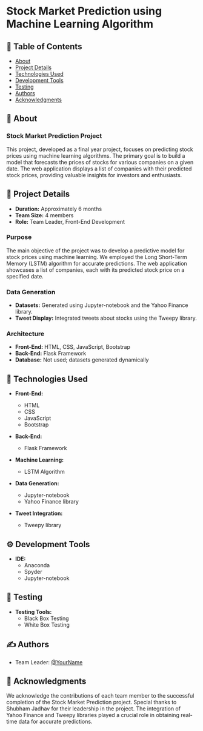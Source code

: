 # Stock Market Prediction using Machine Learning Algorithm

## 📝 Table of Contents
- [About](#about)
- [Project Details](#project_details)
- [Technologies Used](#technologies_used)
- [Development Tools](#development_tools)
- [Testing](#testing)
- [Authors](#authors)
- [Acknowledgments](#acknowledgement)

## 🧐 About <a name="about"></a>

### Stock Market Prediction Project

This project, developed as a final year project, focuses on predicting stock prices using machine learning algorithms. The primary goal is to build a model that forecasts the prices of stocks for various companies on a given date. The web application displays a list of companies with their predicted stock prices, providing valuable insights for investors and enthusiasts.

## 🏁 Project Details <a name="project_details"></a>

- **Duration:** Approximately 6 months
- **Team Size:** 4 members
- **Role:** Team Leader, Front-End Development

### Purpose

The main objective of the project was to develop a predictive model for stock prices using machine learning. We employed the Long Short-Term Memory (LSTM) algorithm for accurate predictions. The web application showcases a list of companies, each with its predicted stock price on a specified date.

### Data Generation

- **Datasets:** Generated using Jupyter-notebook and the Yahoo Finance library.
- **Tweet Display:** Integrated tweets about stocks using the Tweepy library.

### Architecture

- **Front-End:** HTML, CSS, JavaScript, Bootstrap
- **Back-End:** Flask Framework
- **Database:** Not used; datasets generated dynamically

## 🔧 Technologies Used <a name="technologies_used"></a>

- **Front-End:**
  - HTML
  - CSS
  - JavaScript
  - Bootstrap

- **Back-End:**
  - Flask Framework

- **Machine Learning:**
  - LSTM Algorithm

- **Data Generation:**
  - Jupyter-notebook
  - Yahoo Finance library

- **Tweet Integration:**
  - Tweepy library

## ⚙️ Development Tools <a name="development_tools"></a>

- **IDE:**
  - Anaconda
  - Spyder
  - Jupyter-notebook

## 🧪 Testing <a name="testing"></a>

- **Testing Tools:**
  - Black Box Testing
  - White Box Testing

## ✍️ Authors <a name="authors"></a>

- Team Leader: [@YourName](https://github.com/shubhamj-26)

## 🎉 Acknowledgments <a name="acknowledgement"></a>

We acknowledge the contributions of each team member to the successful completion of the Stock Market Prediction project. Special thanks to Shubham Jadhav for their leadership in the project. The integration of Yahoo Finance and Tweepy libraries played a crucial role in obtaining real-time data for accurate predictions.

